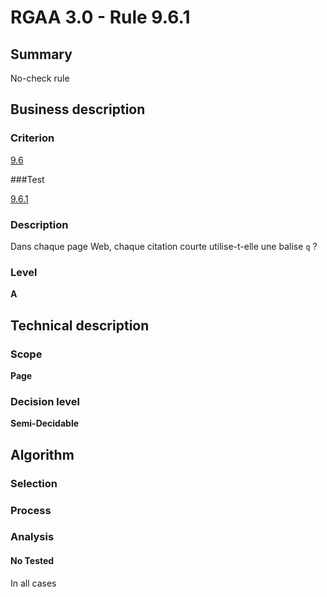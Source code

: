 # RGAA 3.0 -  Rule 9.6.1

## Summary

No-check rule

## Business description

### Criterion

[9.6](http://references.modernisation.gouv.fr/referentiel-technique-0#crit-9-6)

###Test

[9.6.1](http://references.modernisation.gouv.fr/referentiel-technique-0#test-9-6-1)

### Description

Dans chaque page Web, chaque citation courte utilise-t-elle une balise `q` ?

### Level

**A**

## Technical description

### Scope

**Page**

### Decision level

**Semi-Decidable**

## Algorithm

### Selection

### Process

### Analysis

#### No Tested 

In all cases
